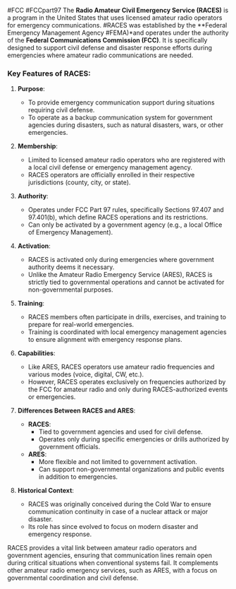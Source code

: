 #FCC #FCCpart97
The **Radio Amateur Civil Emergency Service (RACES)** is a program in the United States that uses licensed amateur radio operators for emergency communications. #RACES was established by the **Federal Emergency Management Agency #FEMA)*and operates under the authority of the **Federal Communications Commission (FCC)**. It is specifically designed to support civil defense and disaster response efforts during emergencies where amateur radio communications are needed.

### Key Features of RACES:

1. **Purpose**:
    
    - To provide emergency communication support during situations requiring civil defense.
    - To operate as a backup communication system for government agencies during disasters, such as natural disasters, wars, or other emergencies.
2. **Membership**:
    
    - Limited to licensed amateur radio operators who are registered with a local civil defense or emergency management agency.
    - RACES operators are officially enrolled in their respective jurisdictions (county, city, or state).
3. **Authority**:
    
    - Operates under FCC Part 97 rules, specifically Sections 97.407 and 97.401(b), which define RACES operations and its restrictions.
    - Can only be activated by a government agency (e.g., a local Office of Emergency Management).
4. **Activation**:
    
    - RACES is activated only during emergencies where government authority deems it necessary.
    - Unlike the Amateur Radio Emergency Service (ARES), RACES is strictly tied to governmental operations and cannot be activated for non-governmental purposes.
5. **Training**:
    
    - RACES members often participate in drills, exercises, and training to prepare for real-world emergencies.
    - Training is coordinated with local emergency management agencies to ensure alignment with emergency response plans.
6. **Capabilities**:
    
    - Like ARES, RACES operators use amateur radio frequencies and various modes (voice, digital, CW, etc.).
    - However, RACES operates exclusively on frequencies authorized by the FCC for amateur radio and only during RACES-authorized events or emergencies.
7. **Differences Between RACES and ARES**:
    
    - **RACES**:
        - Tied to government agencies and used for civil defense.
        - Operates only during specific emergencies or drills authorized by government officials.
    - **ARES**:
        - More flexible and not limited to government activation.
        - Can support non-governmental organizations and public events in addition to emergencies.
8. **Historical Context**:
    
    - RACES was originally conceived during the Cold War to ensure communication continuity in case of a nuclear attack or major disaster.
    - Its role has since evolved to focus on modern disaster and emergency response.

RACES provides a vital link between amateur radio operators and government agencies, ensuring that communication lines remain open during critical situations when conventional systems fail. It complements other amateur radio emergency services, such as ARES, with a focus on governmental coordination and civil defense.